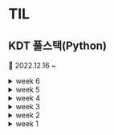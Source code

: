 # TIL

## KDT 풀스택(Python)

📆 2022.12.16 ~

<details markdown="1">
    <summary>week 6</summary>
📅 23.01.30 ~ 02.03

### 코딩테스트 기초 알고리즘

- 완전탐색

### 코딩테스트 기초 자료구조

- 이차원 리스트

</details>

<details markdown="1">
    <summary>week 5</summary>
📅 23.01.26 ~ 27

### 코딩테스트 기초 자료구조

- 스택, 큐 (Stack, Queue)
- 힙, 셋 (Heap, Set)

</details>

<details markdown="1">
    <summary>week 4</summary>
📅 23.01.16 ~ 20

### 코딩테스트 기초 자료구조

- 시간복잡도, 빅오 표기법(Big-O)
- 문자열(String)
- 딕셔너리, 해시 (Dictionary)

### 코딩테스트 기본

- 코딩테스트
- 기본입출력

</details>

<details markdown="1">
    <summary>week 3 </summary>
📅 23.01.09 ~ 13

### Python 심화

- [메서드(methods)](/TIL/week3/Day11/)
- [사용자 정의 함수(definition)](/TIL/week3/Day12/), 범위(Scope)
- [사용자 정의 클래스(class)](/TIL/week3/Day13/), 인스턴스(instance)
- 파이썬 응용 심화, [모의 코딩테스트(SWEA)](https://github.com/doll2gom/EXAM-01)
- [프로젝트 과제](https://github.com/doll2gom/PJT-02)

</details>

<details markdown="1">
    <summary>week 2</summary>
📅 23.01.02 ~ 06

### Python 기초

- [python\_기초(basic)](/TIL/week2/python/python_basic.md)
- python\_제어문(control statement)
- 함수(function), if, [for](/TIL/week2/for/)
- 딕셔너리(dictionary), 모듈(module), 예외처리(error)
- json
- [실습 프로젝트](https://github.com/doll2gom/PJT-01)

</details>

<details markdown="1">
    <summary>week 1</summary>
📅 22.12.26 ~ 28

### Git & GitHub

- [Git\_기초(basic)](/TIL/week1/Git/)
- [GitHub](/TIL/week1/Git_GitHub/)
- [branch](/TIL/week1/branch)
- [pull request](https://github.com/doll2gom/2nd-start)
- 특강01

</details>
